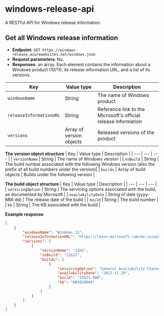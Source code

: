 # windows-release-api
A RESTful API for Windows release information.

## Get all Windows release information
- **Endpoint:** `GET https://windows-release.azurewebsites.net/windows.json`
- **Request parameters**: No.
- **Responses**: an array. Each element contains the information about a Windows product (10/11), its release information URL, and a list of its versions.

| Key                   | Value type               | Description                                                          |
| ---                   |  ---                     |    ---                                                               |
| `windowsName`           | String                   | The name of Windows product                                          |
| `releaseInformationURL` | String                   | Reference link to the Microsoft's official release information       |
| `versions`              | Array of version objects | Released versions of the product                                     |

**The version object structure**
| Key                   | Value type               | Description                                                          |
| ---                   |  ---                     |    ---                                                               |
| `versionName`           | String                   | The name of Windows version                                          |
| `osBuild`               | String                   | The build number associated with the following Windows version (also the prefix of all build numbers under the version)|
| `builds`                | Array of build objects   | Builds under the following version                                    |

**The build object structure**
| Key                   | Value type               | Description                                                          |
| ---                   |  ---                     |    ---                                                               |
| `servicingOption`           | String                   | The servicing options associated with the build, as documented by Microsoft |
| `availabilityDate`               | String of date (yyyy-MM-dd)                 | The release date of the build |
| `build`                | String   | The build number                                |
| `kb` | String | The KB associated with the build |

**Example response**
```json
[
	{
		"windowsName": "Windows 11",
		"releaseInformationURL": "https://learn.microsoft.com/en-us/windows/release-health/windows11-release-information",
		"versions": [
			{
				"versionName": "22H2",
				"osBuild": "22621",
				"builds": [
					{
						"servicingOption": "General Availability Channel",
						"availabilityDate": "2022-11-29",
						"build": "22621.900",
						"kb": "KB5020044"
					}
				]
			}
		]
	}
]
```
